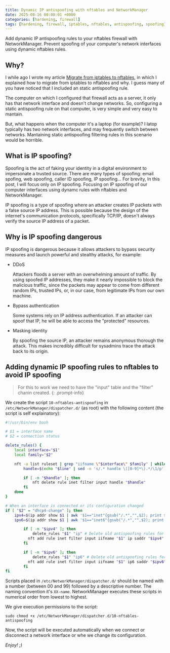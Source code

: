 ```yaml
---
title: Dynamic IP antispoofing with nftables and NetworkManager
date: 2025-08-16 00:00:01 +0000
categories: [hardening, firewall]
tags: [hardening, firewall, iptables, nftables, antispoofing, spoofing]
---
```


Add dynamic IP antispoofing rules to your nftables firewall with NetworkManager.
Prevent spoofing of your computer's network interfaces using dynamic nftables rules.

## Why?

I while ago I wrote my article [Migrate from iptables to nftables](https://rubenhortas.github.io/posts/migrate-iptables-nftables/), in which I explained how to migrate from iptables to nftables and why.
I guess many of you have noticed that I included an static antispoofing rule.

The computer on which I configured that firewall acts as a server, it only has that network interface and doesn't change networks.
So, configuring a static antispoofing rule on that computer, is very simple and very easy to mantain.

But, what happens when the computer it's a laptop (for example)?
I latop typically has two network interfaces, and may frequently switch between networks.
Mantaining static antispoofing filtering rules in this scenario would be horrible.

## What is IP spoofing?

Spoofing is the act of faking your identity in a digital environment to impersonate a trusted source.
There are many types of spoofing: email spofing, web spoofing, caller ID spoofing, IP spoofing...
For brevity, In this post, I will focus only on IP spoofing.
Focusing on IP spoofing of our computer interfaces using dynamc rules with nftables and NetworkManager.

IP spoofing is a type of spoofing where an attacker creates IP packets with a false source IP address.
This is possible because the design of the internet's communication protocols, specifically TCP/IP, doesn't always verify the source IP address of a packet.

## Why is IP spoofing dangerous

IP spoofing is dangerous because it allows attackers to bypass security measures and launch powerful and stealthy attacks, for example:

* DDoS

  Attackers floods a server with an overwhelming amount of traffic.
  By using spoofed IP addresses, they make it nearly impossible to block the malicious traffic, since the packets may appear to come from different random IPs, trusted IPs, or, in our case, from legitimate IPs from our own machine.

* Bypass authentication

  Some systems rely on IP address authentication.
  If an attacker can spoof that IP, he will be able to access the "protected" resources.

* Masking identity

  By spoofing the source IP, an attacker remains anonymous thorough the attack.
  This makes incredibly difficult for sysadmins trace the attack back to its origin.

## Adding dynamic IP spoofing rules to nftables to avoid IP spoofing

> For this to work we need to have the "input" table and the "filter" chanin created.
{: .prompt-info}

We create the script `10-nftables-antispoofing` in `/etc/NetworkManager/dispatcher.d/` (as root) with the following content (the script is self explainatory):

```bash
#!/usr/bin/env bash

# $1 = interface name
# $2 = connection status

delete_rules() {
    local interface="$1"
    local family="$2"

    nft -a list ruleset | grep "iifname \"$interface\" $family" | while read -r line; do
        handle=$(echo "$line" | sed -n 's/.* handle \([0-9]*\).*/\1/p')

        if [ -n "$handle" ]; then
            nft delete rule inet filter input handle "$handle"
        fi
    done
}

# When an interface is connected or its configuration changed
if [ "$2" = "dhcp4-change" ]; then
	ipv4=$(ip addr show $1 | awk '$1=="inet"{gsub("/.*","",$2); print $2; next}')
	ipv6=$(ip addr show $1 | awk '$1=="inet6"{gsub("/.*","",$2); print $2; next}')

    	if [ -n "$ipv4" ]; then
    		delete_rules "$1" "ip" # Delete old antispoofing rules for the interface and family
    	  nft add rule inet filter input iifname "$1" ip saddr "$ipv4" drop # Add new antispoofing rules
    	fi

    	if [ -n "$ipv6" ]; then
    		delete_rules "$1" "ip6" # Delete old antispoofing rules for the interface and family
    	  nft add rule inet filter input iifname "$1" ip6 saddr "$ipv6" drop # Add new antispoofing rules
    	fi
fi
```

Scripts placed in `/etc/NetworkManager/dispatcher.d/` should be named with a number (between 00 and 99) followed by a descriptive number.
The naming convention it's `XX-name`.
NetworkManager executes these scripts in numerical order from lowest to highest.

We give execution permissions to the script:

`sudo chmod +x /etc/NetworkManager/dispatcher.d/10-nftables-antispoofing`

Now, the script will be executed automatically when we connect or disconnect a network interface or whe we change its configuration.

*Enjoy! ;)*
